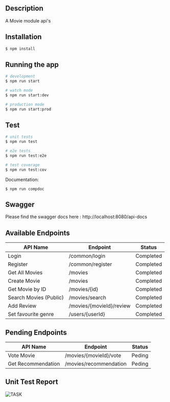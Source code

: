 ## Description
A Movie module api's

## Installation

```bash
$ npm install
```

## Running the app

```bash
# development
$ npm run start

# watch mode
$ npm run start:dev

# production mode
$ npm run start:prod
```

## Test

```bash
# unit tests
$ npm run test

# e2e tests
$ npm run test:e2e

# test coverage
$ npm run test:cov
```

Documentation:
```
$ npm run compdoc
```

## Swagger 
Please find the swagger docs here : http://localhost:8080/api-docs

## Available Endpoints

| API Name | Endpoint | Status |
| ------ | ------ | ------ |
| Login | /common/login | Completed |
| Register | /common/register | Completed |
| Get All Movies | /movies | Completed |
| Create Movie | /movies | Completed |
| Get Movie by ID | /movies/{id} | Completed |
| Search Movies (Public) | /movies/search | Completed |
| Add Review | /movies/{movieId}/review | Completed |
| Set favourite genre | /users/{userId} | Completed |

## Pending Endpoints
| API Name | Endpoint | Status |
| ------ | ------ | ------ |
| Vote Movie | /movies/{movieId}/vote | Peding |
| Get Recommendation | /movies/recommendation | Peding |

## Unit Test Report
![TASK](https://user-images.githubusercontent.com/23335311/136664260-aef72491-1e9e-43ec-9495-4a314aaa9cac.PNG)

